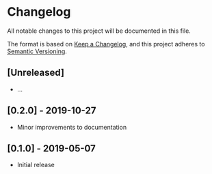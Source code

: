 # Changelog
All notable changes to this project will be documented in this file.

The format is based on [Keep a Changelog](https://keepachangelog.com/en/1.0.0/),
and this project adheres to [Semantic Versioning](https://semver.org/spec/v2.0.0.html).

## [Unreleased]
- ...

## [0.2.0] - 2019-10-27
- Minor improvements to documentation

## [0.1.0] - 2019-05-07
- Initial release
